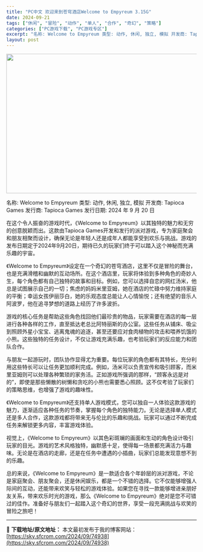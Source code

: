 ```yaml
---
title: "PC中文 欢迎来到苍穹酒店Welcome to Empyreum 3.15G"
date: 2024-09-21
tags: ["休闲", "冒险", "动作", "单人", "合作", "奇幻", "策略"]
categories: ["PC游戏下载", "PC游戏专区"]
excerpt: "名称: Welcome to Empyreum 类型: 动作, 休闲, 独立, 模拟 开发商: Tapioca Games 发行商: Tapioca Games 发行日期: 2024 年 9 月 20 日 在这个令人振奋的游戏时代，《Welcome to Empyreum》以其独特的魅力和无穷的创意&hellip;"
layout: post
---
```


<img class="aligncenter size-full wp-image-74939" src="https://sky.sfcrom.com/wp-content/uploads/2024/09/2024092105003567.webp" alt="" width="660" height="370" />

名称: Welcome to Empyreum
类型: 动作, 休闲, 独立, 模拟
开发商: Tapioca Games
发行商: Tapioca Games
发行日期: 2024 年 9 月 20 日

在这个令人振奋的游戏时代，《Welcome to Empyreum》以其独特的魅力和无穷的创意脱颖而出。这款由Tapioca Games开发和发行的派对游戏，专为家庭聚会和朋友相聚而设计，确保无论是年轻人还是成年人都能享受到欢乐与挑战。游戏的发布日期定于2024年9月20日，期待已久的玩家们终于可以踏入这个神秘而充满乐趣的宇宙。

《Welcome to Empyreum》设定在一个奇幻的苍穹酒店，这里不仅是冒险的舞台，也是充满滑稽和幽默的互动场所。在这个酒店里，玩家将体验到多种角色的奇妙人生，每个角色都有自己独特的故事和目标。例如，您可以选择自恋的网红汤米，他总是试图展示自己的一切；焦虑的妈妈米里亚姆，她在酒店的忙碌中努力维持家庭的平衡；幸运女孩伊丽莎白，她的乐观态度总能让人心情愉悦；还有绝望的音乐人阿波罗，他在追寻梦想的道路上经历了许多波折。

游戏的核心任务是帮助这些角色找回他们最珍贵的物品，玩家需要在酒店的每一层进行各种各样的工作，直至抵达老总比阿特丽斯的办公室。这些任务从铺床、吸尘到照顾外星小宝宝、逃离鬼魂的追逐，甚至还要应对食肉植物的攻击和喂养饥饿的小熊。这些独特的任务设计，不仅让游戏充满乐趣，也考验玩家们的反应能力和团队合作。

与朋友一起游玩时，团队协作显得尤为重要。每位玩家的角色都有其特长，充分利用这些特长可以让任务更加顺利完成。例如，汤米可以负责宣传和吸引顾客，而米里亚姆则可以处理各种繁琐的家务活。正如游戏所强调的那样，“顾客永远是对的”，即使是那些懒散的树懒和贪吃的小熊也需要悉心照顾。这不仅考验了玩家们的策略思维，也增强了游戏的趣味性。

《Welcome to Empyreum》还支持单人游戏模式，您可以独自一人体验这款游戏的魅力，逐渐适应各种任务的节奏，掌握每个角色的独特能力。无论是选择单人模式还是多人合作，这款游戏都将带来无与伦比的乐趣和挑战。玩家可以通过不断完成任务来解锁更多内容，丰富游戏体验。

视觉上，《Welcome to Empyreum》以其色彩斑斓的画面和生动的角色设计吸引玩家的目光。游戏的艺术风格独特，幽默感十足，使得每一场景都充满活力与趣味。无论是在酒店的走廊，还是在任务中遭遇的小插曲，玩家们总能发现意想不到的乐趣。

总的来说，《Welcome to Empyreum》是一款适合各个年龄层的派对游戏，不论是家庭聚会、朋友聚会，还是休闲娱乐，都是一个不错的选择。它不仅能够增强人际间的互动，还能带来欢笑与轻松的游戏体验。如果您在寻找一款能够增进亲朋好友关系，带来欢乐时光的游戏，那么《Welcome to Empyreum》绝对是您不可错过的佳作。准备好与朋友们一起踏入这个奇幻的世界，享受一段充满挑战与欢笑的冒险之旅吧！

---
📖 **下载地址/原文地址：** 本文最初发布于我的博客网站：[https://sky.sfcrom.com/2024/09/74938](https://sky.sfcrom.com/2024/09/74938)
